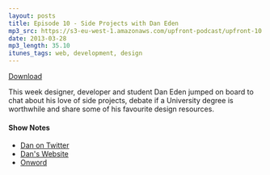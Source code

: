 ```yaml
---
layout: posts
title: Episode 10 - Side Projects with Dan Eden
mp3_src: https://s3-eu-west-1.amazonaws.com/upfront-podcast/upfront-10.mp3
date: 2013-03-28
mp3_length: 35.10
itunes_tags: web, development, design
---
```


<a href="https://s3-eu-west-1.amazonaws.com/upfront-podcast/upfront-10.mp3" class="download-button">Download</a>

This week designer, developer and student Dan Eden jumped on board to chat about his love of side projects, debate if a University degree is worthwhile and share some of his favourite design resources.


#### Show Notes
- [Dan on Twitter](http://twitter.com/_dte)
- [Dan's Website](http://daneden.me/)
- [Onword](http://onword.co/)
